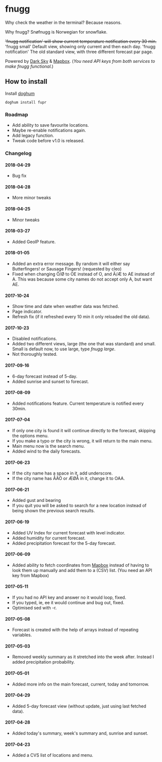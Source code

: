 # fnugg

Why check the weather in the terminal? Because reasons.

Why fnugg? Snøfnugg is Norwegian for snowflake.

~~'fnugg notification' will show current temperature notification every 30 min.~~
'fnugg small' Default view, showing only current and then each day.
'fnugg notification' The old standard view, with three different forecast par page.

Powered by [Dark Sky](http://darksky.net) & [Mapbox](https://www.mapbox.com).
(*You need API keys from both services to make fnugg functional.*)

## How to install

Install [doghum](https://github.com/DokterW/doghum)

`doghum install fupr`

### Roadmap

* Add ability to save favourite locations.
* Maybe re-enable notifications again.
* Add legacy function.
* Tweak code before v1.0 is released.

### Changelog

#### 2018-04-29
* Bug fix

#### 2018-04-28
* More minor tweaks

#### 2018-04-25
* Minor tweaks

#### 2018-03-27
* Added GeoIP feature.

#### 2018-01-05
* Added an extra error message. By random it will either say Butterfingers! or Sausage Fingers! (requested by cleo)
* Fixed when changing Ö/Ø to OE instead of O, and Ä/Æ to AE instead of A. This was because some city names do not accept only A, but want AE.

#### 2017-10-24
* Show time and date when weather data was fetched.
* Page indicator.
* Refresh fix (if it refreshed every 10 min it only reloaded the old data).

#### 2017-10-23
* Disabled notifications.
* Added two different views, large (the one that was standard) and small. Small is default now, to use large, type *fnugg large*.
* Not thoroughly tested.

#### 2017-09-16
* 6-day forecast instead of 5-day.
* Added sunrise and sunset to forecast.

#### 2017-08-09
* Added notifications feature. Current temperature is notified every 30min.

#### 2017-07-04
* If only one city is found it will continue directly to the forecast, skipping the options menu.
* If you make a typo or the city is wrong, it will return to the main menu.
* Main menu now is the search menu.
* Added wind to the daily forecasts.

#### 2017-06-23
* If the city name has a space in it, add underscore.
* If the city name has ÅÄÖ or ÆØÅ in it, change it to OAA.

#### 2017-06-21
* Added gust and bearing
* If you quit you will be asked to search for a new location instead of being shown the previous search results.

#### 2017-06-19
* Added UV Index for current forecast with level indicator.
* Added humidity for current forecast.
* Added precipitation forecast for the 5-day forecast.

#### 2017-06-09
* Added ability to fetch coordinates from [Mapbox](https://www.mapbox.com) instead of having to look them up manually and add them to a (CSV) list. (You need an API key from Mapbox)

#### 2017-05-11
* If you had no API key and answer no it would loop, fixed.
* If you typed, ie, ee it would continue and bug out, fixed.
* Optimised sed with -r.

#### 2017-05-08
* Forecast is created with the help of arrays instead of repeating variables.

#### 2017-05-03
* Removed weekly summary as it stretched into the week after. Instead I added precipitation probability.

#### 2017-05-01
* Added more info on the main forecast, current, today and tomorrow.

#### 2017-04-29
* Added 5-day forecast view (without update, just using last fetched data).

#### 2017-04-28
* Added today's summary, week's summary and, sunrise and sunset.

#### 2017-04-23
* Added a CVS list of locations and menu.
